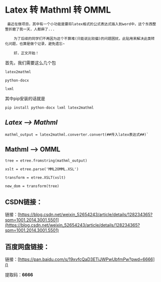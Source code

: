 # Latex 转 Mathml 转 OMML

     最近在做项目，其中有一个小功能是要将latex格式的公式表达式插入到word中，这个东西整整折磨了我一天，人都麻了...

        为了后续的同学们不再因为这个不算难(只能说比较偏)的问题困扰，此贴用来解决此类转化问题，也算是做个记录，避免遗忘~

        好，正文开始！

首先，我们需要这么几个包

    latex2mathml

    python-docx

    lxml

其中pip安装的话就是                                                                                           

    pip install python-docx lxml latex2mathml
 
## **_Latex --> Mathml_**

    mathml_output = latex2mathml.converter.convert(##传入latex表达式##)`

## Mathml --> OMML
    tree = etree.fromstring(mathml_output)

    xslt = etree.parse('MML2OMML.XSL')

    transform = etree.XSLT(xslt)

    new_dom = transform(tree)

## CSDN链接：

链接：[https://blog.csdn.net/weixin_52654243/article/details/128234365?spm=1001.2014.3001.5501](https://blog.csdn.net/weixin_52654243/article/details/128234365?spm=1001.2014.3001.5501)

## 百度网盘链接：

链接：[https://pan.baidu.com/s/19xvfcQaD3ETiJWPwUbfmPw?pwd=6666]() 

提取码：**6666**

